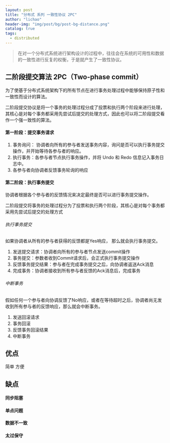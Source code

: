```yaml
---
layout: post
title: "分布式 系列 一致性协议 2PC"
author: "lichao"
header-img: "img/post/bg/post-bg-distance.png"
catalog: true
tags:
  - distributed
---
```


> 在对一个分布式系统进行架构设计的过程中，往往会在系统的可用性和数据的一致性进行反复的权衡，于是就产生了一致性协议。

## 二阶段提交算法 2PC（Two-phase commit）
为了使基于分布式系统架构下的所有节点在进行事务处理过程中能够保持原子性和一致性而设计的算法。

二阶段提交协议是将一个事务的处理过程分成了投票和执行两个阶段来进行处理，其核心是对每个事务都采用先尝试后提交的处理方式，因此也可以将二阶段提交看作一个强一致性的算法。

#### 第一阶段：提交事务请求
1. 事务询问： 协调者向所有的参与者发送事务内容，询问是否可以执行事务提交操作，并开始等待各参与者的响应。
2. 执行事务：各参与者节点执行事务操作，并将 Undo 和 Redo 信息记入事务日志中。
3. 各参与者向协调者反馈事务轮询的响应

#### 第二阶段：执行事务提交
协调者根据各个参与者的反馈情况来决定最终是否可以进行事务提交操作。

二阶段提交将事务的处理过程分为了投票和执行两个阶段，其核心是对每个事务都采用先尝试后提交的处理方式
###### 执行事务提交
如果协调者从所有的参与者获得的反馈都是Yes响应， 那么就会执行事务提交。

1. 发送提交请求：协调者向所有的参与者节点发送commit操作
2. 事务提交：参数者收到Commit请求后，会正式执行事务提交操作
3. 反馈事务提交结果：参与者在完成事务提交之后，向协调者返送Ack消息
4. 完成事务：协调者接收到所有参与者反馈的Ack消息后，完成事务

###### 中断事务
假如任何一个参与者向协调反馈了No响应，或者在等待超时之后，协调者尚无发收到所有参与者的反馈响应，那么就会中断事务。

1. 发送回滚请求
2. 事务回滚
3. 反馈事务回滚结果
4. 中断事务



## 优点
简单 方便

## 缺点
#### 同步阻塞
#### 单点问题
#### 数据不一致
#### 太过保守
